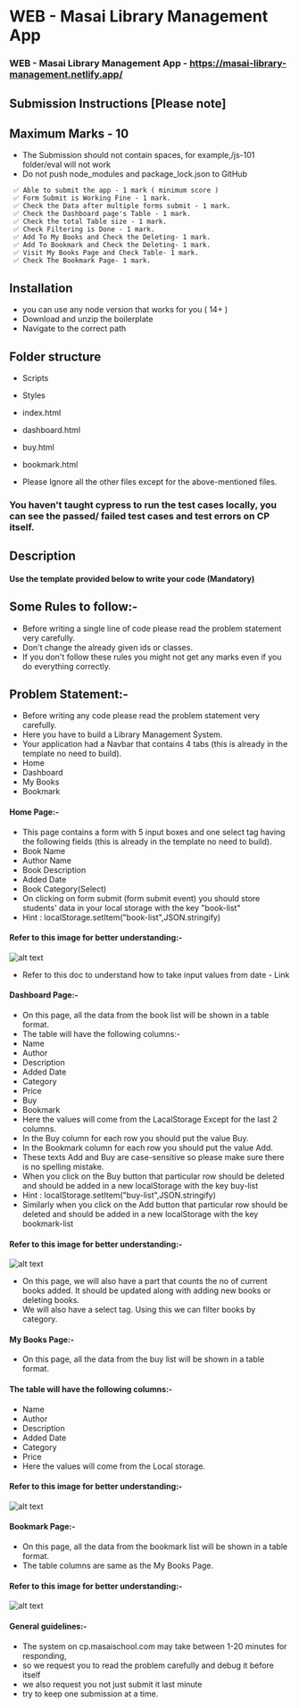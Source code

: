 # WEB - Masai Library Management App
### WEB - Masai Library Management App -  https://masai-library-management.netlify.app/
## Submission Instructions [Please note]

## Maximum Marks - 10

- The Submission should not contain spaces, for example,/js-101 folder/eval will not work
- Do not push node_modules and package_lock.json to GitHub

```
 ✅ Able to submit the app - 1 mark ( minimum score )
 ✅ Form Submit is Working Fine - 1 mark.
 ✅ Check the Data after multiple forms submit - 1 mark.
 ✅ Check the Dashboard page's Table - 1 mark.
 ✅ Check the total Table size - 1 mark.
 ✅ Check Filtering is Done - 1 mark.
 ✅ Add To My Books and Check the Deleting- 1 mark.
 ✅ Add To Bookmark and Check the Deleting- 1 mark.
 ✅ Visit My Books Page and Check Table- 1 mark.
 ✅ Check The Bookmark Page- 1 mark. 
```

## Installation

- you can use any node version that works for you ( 14+ )
- Download and unzip the boilerplate
- Navigate to the correct path

## Folder structure

- Scripts
- Styles
- index.html
- dashboard.html
- buy.html
- bookmark.html


- Please Ignore all the other files except for the above-mentioned files.

### You haven't taught cypress to run the test cases locally, you can see the passed/ failed test cases and test errors on CP itself.

## Description

#### Use the template provided below to write your code (Mandatory)

## Some Rules to follow:-

- Before writing a single line of code please read the problem statement very carefully.
- Don't change the already given ids or classes.
- If you don't follow these rules you might not get any marks even if you do everything correctly.

## Problem Statement:-

- Before writing any code please read the problem statement very carefully.
- Here you have to build a Library Management System.
- Your application had a Navbar that contains 4 tabs (this is already in the template no need to build).
- Home
- Dashboard
- My Books
- Bookmark
#### Home Page:-
- This page contains a form with 5 input boxes and one select tag having the following fields (this is already in the template no need to build).
- Book Name
- Author Name
- Book Description
- Added Date
- Book Category(Select)
- On clicking on form submit (form submit event) you should store students' data in your local storage with the key "book-list"
- Hint : localStorage.setItem("book-list",JSON.stringify)

#### Refer to this image for better understanding:-

![alt text](https://masai-course.s3.ap-south-1.amazonaws.com/editor/uploads/2022-08-18/Screenshot%202022-08-18%20at%2010.12.16%20AM_354865.png)

- Refer to this doc to understand how to take input values from date - Link
#### Dashboard Page:-
- On this page, all the data from the book list will be shown in a table format.
- The table will have the following columns:-
- Name
- Author
- Description
- Added Date
- Category
- Price
- Buy
- Bookmark
- Here the values will come from the LacalStorage Except for the last 2 columns.
- In the Buy column for each row you should put the value Buy.
- In the Bookmark column for each row you should put the value Add.
- These texts Add and Buy are case-sensitive so please make sure there is no spelling mistake.
- When you click on the Buy button that particular row should be deleted and should be added in a new localStorage with the key buy-list
- Hint : localStorage.setItem("buy-list",JSON.stringify)
- Similarly when you click on the Add button that particular row should be deleted and should be added in a new localStorage with the key bookmark-list

#### Refer to this image for better understanding:-
![alt text](https://masai-course.s3.ap-south-1.amazonaws.com/editor/uploads/2022-08-18/Screenshot%202022-08-18%20at%2010.18.48%20AM_713775.png)

- On this page, we will also have a part that counts the no of current books added. It should be updated along with adding new books or deleting books.
- We will also have a select tag. Using this we can filter books by category.
#### My Books Page:-
- On this page, all the data from the buy list will be shown in a table format.
#### The table will have the following columns:-
- Name
- Author
- Description
- Added Date
- Category
- Price
- Here the values will come from the Local storage.
#### Refer to this image for better understanding:-
![alt text](https://i.imgur.com/KM7kYcS.png)

#### Bookmark Page:-
- On this page, all the data from the bookmark list will be shown in a table format.
- The table columns are same as the My Books Page.
#### Refer to this image for better understanding:-
![alt text](https://i.imgur.com/YDDioy9.png)
#### General guidelines:-
- The system on cp.masaischool.com may take between 1-20 minutes for responding,
- so we request you to read the problem carefully and debug it before itself
- we also request you not just submit it last minute
- try to keep one submission at a time.
